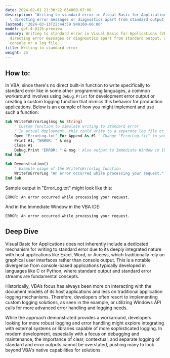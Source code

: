 ```yaml
---
date: 2024-02-01 21:30:22.654809-07:00
description: "Writing to standard error in Visual Basic for Applications (VBA) involves\
  \ directing error messages or diagnostics apart from standard output, usually to\u2026"
lastmod: '2024-03-13T22:44:59.949160-06:00'
model: gpt-4-0125-preview
summary: Writing to standard error in Visual Basic for Applications (VBA) involves
  directing error messages or diagnostics apart from standard output, usually to the
  console or a log file.
title: Writing to standard error
weight: 25
---
```


## How to:
In VBA, since there's no direct built-in function to write specifically to standard error like in some other programming languages, a common workaround involves using `Debug.Print` for development error output or creating a custom logging function that mimics this behavior for production applications. Below is an example of how you might implement and use such a function:

```vb
Sub WriteToErrorLog(msg As String)
    ' Custom function to simulate writing to standard error
    ' In actual deployment, this could write to a separate log file or a dedicated debugging window
    Open "ErrorLog.txt" For Append As #1 ' Change "ErrorLog.txt" to your desired log file path
    Print #1, "ERROR: " & msg
    Close #1
    Debug.Print "ERROR: " & msg ' Also output to Immediate Window in IDE for developer's debugging
End Sub

Sub Demonstration()
    ' Example usage of the WriteToErrorLog function
    WriteToErrorLog "An error occurred while processing your request."
End Sub
```

Sample output in "ErrorLog.txt" might look like this:
```
ERROR: An error occurred while processing your request.
```

And in the Immediate Window in the VBA IDE:
```
ERROR: An error occurred while processing your request.
```

## Deep Dive
Visual Basic for Applications does not inherently include a dedicated mechanism for writing to standard error due to its deeply integrated nature with host applications like Excel, Word, or Access, which traditionally rely on graphical user interfaces rather than console output. This is a notable divergence from console-based applications typically developed in languages like C or Python, where standard output and standard error streams are fundamental concepts.

Historically, VBA’s focus has always been more on interacting with the document models of its host applications and less on traditional application logging mechanisms. Therefore, developers often resort to implementing custom logging solutions, as seen in the example, or utilizing Windows API calls for more advanced error handling and logging needs.

While the approach demonstrated provides a workaround, developers looking for more robust logging and error handling might explore integrating with external systems or libraries capable of more sophisticated logging. In modern development, especially with a focus on debugging and maintenance, the importance of clear, contextual, and separate logging of standard and error outputs cannot be overstated, pushing many to look beyond VBA's native capabilities for solutions.
